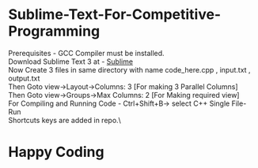 # Sublime-Text-For-Competitive-Programming
Prerequisites - GCC Compiler must be installed. \
Download Sublime Text 3 at - [Sublime](https://www.sublimetext.com/3) \
Now Create 3 files in same directory with name code_here.cpp , input.txt , output.txt \
Then Goto view->Layout->Columns: 3 [For making 3 Parallel Columns] \
Then Goto view->Groups->Max Columns: 2 [For Making required view]\
For Compiling and Running Code - Ctrl+Shift+B-> select C++ Single File- Run\
Shortcuts keys are added in repo.\
# Happy Coding
